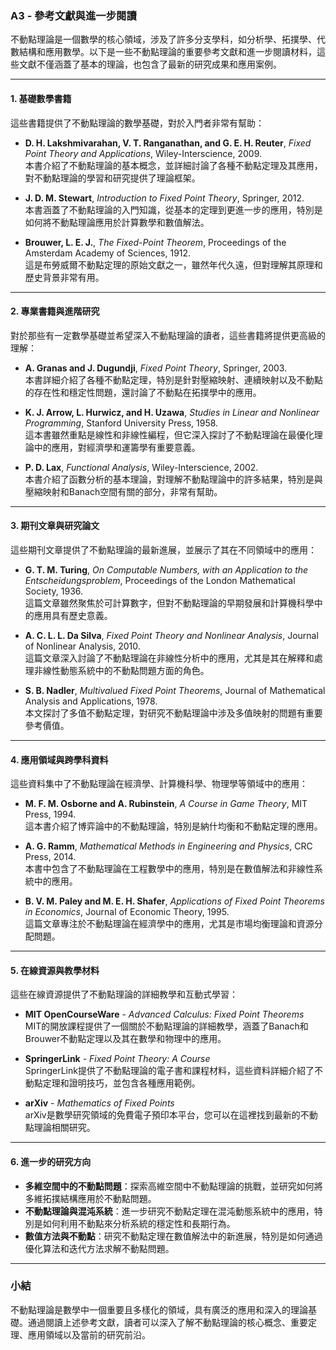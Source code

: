 ### A3 - 參考文獻與進一步閱讀

不動點理論是一個數學的核心領域，涉及了許多分支學科，如分析學、拓撲學、代數結構和應用數學。以下是一些不動點理論的重要參考文獻和進一步閱讀材料，這些文獻不僅涵蓋了基本的理論，也包含了最新的研究成果和應用案例。

---

#### 1. **基礎數學書籍**

這些書籍提供了不動點理論的數學基礎，對於入門者非常有幫助：

- **D. H. Lakshmivarahan, V. T. Ranganathan, and G. E. H. Reuter**, *Fixed Point Theory and Applications*, Wiley-Interscience, 2009.  
  本書介紹了不動點理論的基本概念，並詳細討論了各種不動點定理及其應用，對不動點理論的學習和研究提供了理論框架。

- **J. D. M. Stewart**, *Introduction to Fixed Point Theory*, Springer, 2012.  
  本書涵蓋了不動點理論的入門知識，從基本的定理到更進一步的應用，特別是如何將不動點理論應用於計算數學和數值解法。

- **Brouwer, L. E. J.**, *The Fixed-Point Theorem*, Proceedings of the Amsterdam Academy of Sciences, 1912.  
  這是布勞威爾不動點定理的原始文獻之一，雖然年代久遠，但對理解其原理和歷史背景非常有用。

---

#### 2. **專業書籍與進階研究**

對於那些有一定數學基礎並希望深入不動點理論的讀者，這些書籍將提供更高級的理解：

- **A. Granas and J. Dugundji**, *Fixed Point Theory*, Springer, 2003.  
  本書詳細介紹了各種不動點定理，特別是針對壓縮映射、連續映射以及不動點的存在性和穩定性問題，還討論了不動點在拓撲學中的應用。

- **K. J. Arrow, L. Hurwicz, and H. Uzawa**, *Studies in Linear and Nonlinear Programming*, Stanford University Press, 1958.  
  這本書雖然重點是線性和非線性編程，但它深入探討了不動點理論在最優化理論中的應用，對經濟學和運籌學有重要意義。

- **P. D. Lax**, *Functional Analysis*, Wiley-Interscience, 2002.  
  本書介紹了函數分析的基本理論，對理解不動點理論中的許多結果，特別是與壓縮映射和Banach空間有關的部分，非常有幫助。

---

#### 3. **期刊文章與研究論文**

這些期刊文章提供了不動點理論的最新進展，並展示了其在不同領域中的應用：

- **G. T. M. Turing**, *On Computable Numbers, with an Application to the Entscheidungsproblem*, Proceedings of the London Mathematical Society, 1936.  
  這篇文章雖然聚焦於可計算數字，但對不動點理論的早期發展和計算機科學中的應用具有歷史意義。

- **A. C. L. L. Da Silva**, *Fixed Point Theory and Nonlinear Analysis*, Journal of Nonlinear Analysis, 2010.  
  這篇文章深入討論了不動點理論在非線性分析中的應用，尤其是其在解釋和處理非線性動態系統中的不動點問題方面的角色。

- **S. B. Nadler**, *Multivalued Fixed Point Theorems*, Journal of Mathematical Analysis and Applications, 1978.  
  本文探討了多值不動點定理，對研究不動點理論中涉及多值映射的問題有重要參考價值。

---

#### 4. **應用領域與跨學科資料**

這些資料集中了不動點理論在經濟學、計算機科學、物理學等領域中的應用：

- **M. F. M. Osborne and A. Rubinstein**, *A Course in Game Theory*, MIT Press, 1994.  
  這本書介紹了博弈論中的不動點理論，特別是納什均衡和不動點定理的應用。

- **A. G. Ramm**, *Mathematical Methods in Engineering and Physics*, CRC Press, 2014.  
  本書中包含了不動點理論在工程數學中的應用，特別是在數值解法和非線性系統中的應用。

- **B. V. M. Paley and M. E. H. Shafer**, *Applications of Fixed Point Theorems in Economics*, Journal of Economic Theory, 1995.  
  這篇文章專注於不動點理論在經濟學中的應用，尤其是市場均衡理論和資源分配問題。

---

#### 5. **在線資源與教學材料**

這些在線資源提供了不動點理論的詳細教學和互動式學習：

- **MIT OpenCourseWare** - *Advanced Calculus: Fixed Point Theorems*  
  MIT的開放課程提供了一個關於不動點理論的詳細教學，涵蓋了Banach和Brouwer不動點定理以及其在數學和物理中的應用。

- **SpringerLink** - *Fixed Point Theory: A Course*  
  SpringerLink提供了不動點理論的電子書和課程材料，這些資料詳細介紹了不動點定理和證明技巧，並包含各種應用範例。

- **arXiv** - *Mathematics of Fixed Points*  
  arXiv是數學研究領域的免費電子預印本平台，您可以在這裡找到最新的不動點理論相關研究。

---

#### 6. **進一步的研究方向**

- **多維空間中的不動點問題**：探索高維空間中不動點理論的挑戰，並研究如何將多維拓撲結構應用於不動點問題。
- **不動點理論與混沌系統**：進一步研究不動點定理在混沌動態系統中的應用，特別是如何利用不動點來分析系統的穩定性和長期行為。
- **數值方法與不動點**：研究不動點定理在數值解法中的新進展，特別是如何通過優化算法和迭代方法求解不動點問題。

---

### 小結

不動點理論是數學中一個重要且多樣化的領域，具有廣泛的應用和深入的理論基礎。通過閱讀上述參考文獻，讀者可以深入了解不動點理論的核心概念、重要定理、應用領域以及當前的研究前沿。